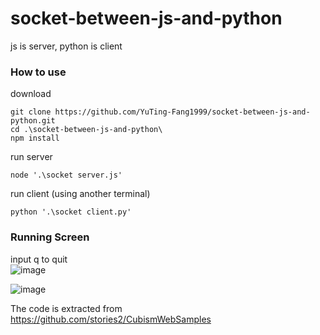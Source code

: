 # socket-between-js-and-python
js is server, python is client

### How to use

download  
```
git clone https://github.com/YuTing-Fang1999/socket-between-js-and-python.git
cd .\socket-between-js-and-python\
npm install
```

run server
```
node '.\socket server.js'
```

run client (using another terminal)
```
python '.\socket client.py'
```

### Running Screen
input q to quit  
![image](https://user-images.githubusercontent.com/66452317/163913360-6bac80ea-6c70-4e05-a808-a9e72f75cbfa.png)

![image](https://user-images.githubusercontent.com/66452317/163913311-f6207ff1-aa41-4c9d-90e8-5beb5f14c12f.png)

The code is extracted from  
https://github.com/stories2/CubismWebSamples  

